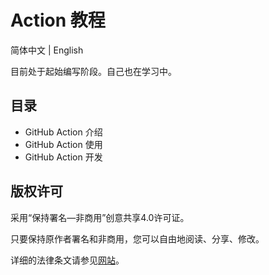 # Action 教程

简体中文 | English

目前处于起始编写阶段。自己也在学习中。

## 目录

- GitHub Action 介绍
- GitHub Action 使用
- GitHub Action 开发

## 版权许可

采用“保持署名—非商用”创意共享4.0许可证。

只要保持原作者署名和非商用，您可以自由地阅读、分享、修改。

详细的法律条文请参见[网站](https://creativecommons.org/licenses/by-nc/4.0/)。
